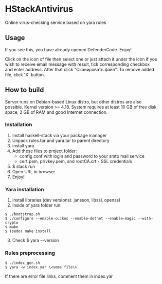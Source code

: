 # HStackAntivirus
Online virus-checking service based on yara rules

## Usage
If you see this, you have already opened DefenderCode. Enjoy!

Click on the icon of file then select one or just attach it under the icon
If you wish to receive email message with result, tick corresponding checkbox and enter address.
After that click "Сканировать файл".
To remove added file, click 'X' button.

## How to build
Server runs on Debian-based Linux distro, but other distros are also possible.
Kernel version >= 4.18.
System requires at least 10 GB of free disk space, 2 GB of RAM and good Internet connection.

### Installation
1. Install haskell-stack via your package manager
2. Unpack rules.tar and yara.tar to parent directory
3. install yara
4. Add these files to project folder:
    * config.conf with login and password to your smtp mail service
    * cert.pem, privkey.pem, and rootCA.crt - SSL credentials
5. $ stack run
6. Open URL in browser
7. Enjoy!

### Yara installation
1. Install libraries (dev versions): jansson, libssl, openssl
2. Inside of yara folder run:
```console
$ ./bootstrap.sh
$ ./configure --enable-cuckoo --enable-dotnet --enable-magic --with-crypto
$ make
$ (sudo) make install
```
3. Check $ yara --version

### Rules preprocessing
```console
$ ./index_gen.sh
$ yara -w index.yar \<some file\>
```
If there are error file links, comment them in index.yar
